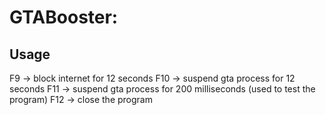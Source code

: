 ﻿# GTABooster:

## Usage

F9 -> block internet for 12 seconds
F10 -> suspend gta process for 12 seconds
F11 -> suspend gta process for 200 milliseconds (used to test the program)
F12 -> close the program
